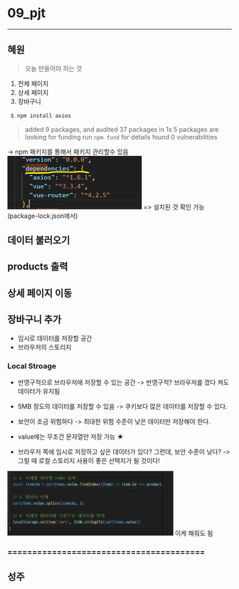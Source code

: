 # 09_pjt

-----

## 혜원 
> 오늘 만들어야 하는 것
1. 전체 페이지
2. 상세 페이지
3. 장바구니

```bash
 $ npm install axios
```
> added 9 packages, and audited 37 packages in 1s 
5 packages are looking for funding
  run `npm fund` for details 
found 0 vulnerabilities


-> npm 패키지를 통해서 패키지 관리할수 있음
![Alt text](image.png) => 설치된 것 확인 가능(package-lock.json에서)

## 데이터 불러오기



## products 출력


## 상세 페이지 이동



## 장바구니 추가 
- 임시로 데이터를 저장할 공간
- 브라우저의 스토리지

### Local Stroage
- 반영구적으로 브라우저에 저장할 수 있는 공간
  -> 반영구적? 브라우저를 껐다 켜도 데이터가 유지됨
- 5MB 정도의 데이터를 저장할 수 있음
  -> 쿠키보다 많은 데이터를 저장할 수 있다. 
- 보안이 조금 위험하다
  -> 최대한 위험 수준이 낮은 데이터만 저장해야 한다. 
- value에는 무조건 문자열만 저장 가능 ★

- 브라우저 쪽에 임시로 저장하고 싶은 데이터가 있다? 
그런데, 보안 수준이 낮다?
-> 그럴 때 로컬 스토리지 사용이 좋은 선택지가 될 것이다!


![Alt text](image-1.png)
이케 해줘도 됨


### ========================================


## 성주 